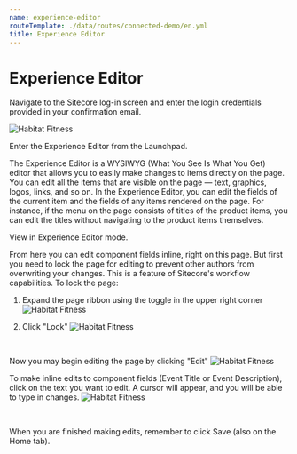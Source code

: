 ```yaml
---
name: experience-editor
routeTemplate: ./data/routes/connected-demo/en.yml
title: Experience Editor
---
```


# Experience Editor
Navigate to the Sitecore log-in screen and enter the login credentials provided in your confirmation email.

<p>
  <div class="row">
    <div class="col-md-6"> 
      <p><img src="/assets/img/ExperienceEditor1.jpg" alt="Habitat Fitness"></p>
    </div>
    <div class="col-md-6"> 
      <p>Enter the Experience Editor from the Launchpad.</p>
      <p>The Experience Editor is a WYSIWYG (What You See Is What You Get) editor that allows you to easily make changes to items directly on the page. You can edit all the items that are visible on the page — text, graphics, logos, links, and so on. In the Experience Editor, you can edit the fields of the current item and the fields of any items rendered on the page. For instance, if the menu on the page consists of titles of the product items, you can edit the titles without navigating to the product items themselves.</p>
    </div>
  </div>
<p>

View in Experience Editor mode.

From here you can edit component fields inline, right on this page. But first you need to lock the page for editing to prevent other authors from overwriting your changes. This is a feature of Sitecore's workflow capabilities. To lock the page:
1. Expand the page ribbon using the toggle in the upper right corner
![Habitat Fitness](/assets/img/ExperienceEditor4.png)

2. Click "Lock"
![Habitat Fitness](/assets/img/ExperienceEditor5.png)

<br>

Now you may begin editing the page by clicking "Edit"
![Habitat Fitness](/assets/img/ExperienceEditor2.png)

To make inline edits to component fields (Event Title or Event Description), click on the text you want to edit. A cursor will appear, and you will be able to type in changes.
![Habitat Fitness](/assets/img/ExperienceEditor3.png)

<br>

When you are finished making edits, remember to click Save (also on the Home tab).